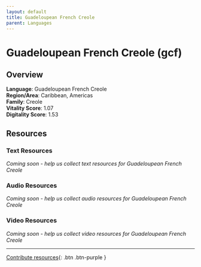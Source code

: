 ```yaml
---
layout: default
title: Guadeloupean French Creole
parent: Languages
---
```


# Guadeloupean French Creole (gcf)

## Overview

**Language**: Guadeloupean French Creole  
**Region/Area**: Caribbean, Americas  
**Family**: Creole  
**Vitality Score**: 1.07  
**Digitality Score**: 1.53  

## Resources

### Text Resources
*Coming soon - help us collect text resources for Guadeloupean French Creole*

### Audio Resources
*Coming soon - help us collect audio resources for Guadeloupean French Creole*

### Video Resources
*Coming soon - help us collect video resources for Guadeloupean French Creole*

---

[Contribute resources](https://fairtrain.github.io/){: .btn .btn-purple }
